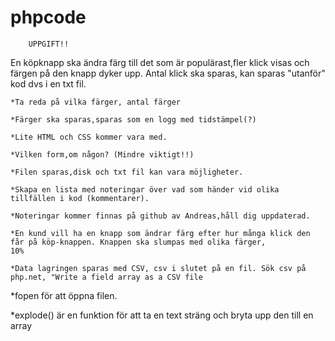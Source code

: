 # phpcode

    	UPPGIFT!!
En köpknapp ska ändra färg till det som är populärast,fler klick visas och färgen på den knapp dyker upp. Antal klick ska sparas, kan sparas "utanför" kod dvs i en txt fil.

	*Ta reda på vilka färger, antal färger

	*Färger ska sparas,sparas som en logg med tidstämpel(?)
	
	*Lite HTML och CSS kommer vara med.

	*Vilken form,om någon? (Mindre viktigt!!)

	*Filen sparas,disk och txt fil kan vara möjligheter.

	*Skapa en lista med noteringar över vad som händer vid olika tillfällen i kod (kommentarer).
	
	*Noteringar kommer finnas på github av Andreas,håll dig uppdaterad.
	
	*En kund vill ha en knapp som ändrar färg efter hur många klick den får på köp-knappen. Knappen ska slumpas med olika färger,
	10%
	
	*Data lagringen sparas med CSV, csv i slutet på en fil. Sök csv på php.net, "Write a field array as a CSV file

  *fopen för att öppna filen.
  
  *explode() är en funktion för att ta en text sträng och bryta upp den till en array

